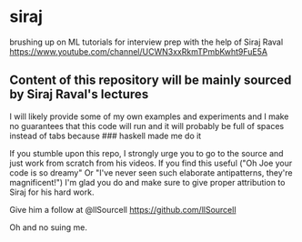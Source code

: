 # siraj
brushing up on ML tutorials for interview prep with the help of Siraj Raval https://www.youtube.com/channel/UCWN3xxRkmTPmbKwht9FuE5A

## Content of this repository will be mainly sourced by Siraj Raval's lectures
I will likely provide some of my own examples and experiments and I make no guarantees that this code will run and it will probably be full of spaces instead of tabs because ### haskell made me do it 

If you stumble upon this repo, I strongly urge you to go to the source and just work from scratch from his videos. If you find this useful ("Oh Joe your code is so dreamy" Or "I've never seen such elaborate antipatterns, they're magnificent!") I'm glad you do and make sure to give proper attribution to Siraj for his hard work.

Give him a follow at @llSourcell https://github.com/llSourcell 

Oh and no suing me.

